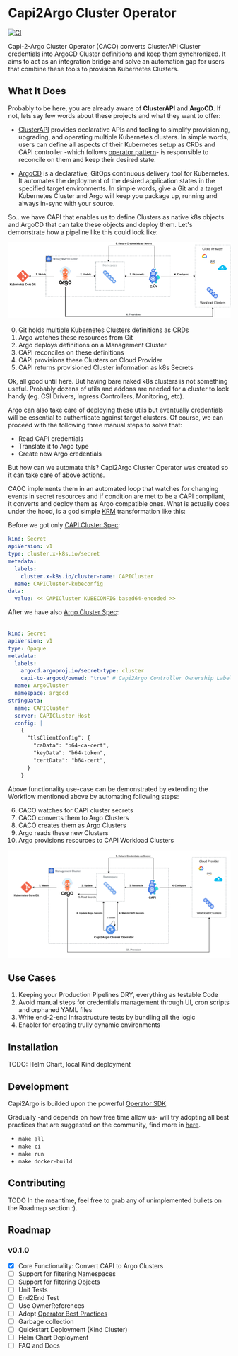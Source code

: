 # Capi2Argo Cluster Operator

[![CI](https://github.com/dntosas/capi2argo-cluster-operator/actions/workflows/ci.yml/badge.svg?branch=main)](https://github.com/dntosas/capi2argo-cluster-operator/actions/workflows/ci.yml)

Capi-2-Argo Cluster Operator (CACO) converts ClusterAPI Cluster credentials into ArgoCD Cluster definitions and keep them synchronized. It aims to act as an integration bridge and solve an automation gap for users that combine these tools to provision Kubernetes Clusters.

## What It Does

Probably to be here, you are already aware of **ClusterAPI** and **ArgoCD**. If not, lets say few words about these projects and what they want to offer:

- [ClusterAPI](https://cluster-api.sigs.k8s.io/) provides declarative APIs and tooling to simplify provisioning, upgrading, and operating multiple Kubernetes clusters. In simple words, users can define all aspects of their Kubernetes setup as CRDs and CAPI controller -which follows [operator pattern](https://kubernetes.io/docs/concepts/extend-kubernetes/operator/)- is responsible to reconcile on them and keep their desired state.

- [ArgoCD](https://argo-cd.readthedocs.io/en/stable/) is a declarative, GitOps continuous delivery tool for Kubernetes. It automates the deployment of the desired application states in the specified target environments. In simple words, give a Git and a target Kubernetes Cluster and Argo will keep you package up, running and always in-sync with your source.

So.. we have CAPI that enables us to define Clusters as native k8s objects and ArgoCD that can take these objects and deploy them. Let's demonstrate how a pipeline like this could look like:

![flow-without-capi2argo](docs/flow-without-operator.png)

0. Git holds multiple Kubernetes Clusters definitions as CRDs
1. Argo watches these resources from Git
2. Argo deploys definitions on a Management Cluster
3. CAPI reconciles on these definitions
4. CAPI provisions these Clusters on Cloud Provider
5. CAPI returns provisioned Cluster information as k8s Secrets

Ok, all good until here. But having bare naked k8s clusters is not something useful. Probably dozens of utils and addons are needed for a cluster to look handy (eg. CSI Drivers, Ingress Controllers, Monitoring, etc).

Argo can also take care of deploying these utils but eventually credentials will be essential to authenticate against target clusters. Of course, we can proceed with the following three manual steps to solve that:

- Read CAPI credentials
- Translate it to Argo type
- Create new Argo credentials

But how can we automate this? Capi2Argo Cluster Operator was created so it can take care of above actions.

CAOC implements them in an automated loop that watches for changing events in secret resources and if condition are met to be a CAPI compliant, it converts and deploy them as Argo compatible ones. What is actually does under the hood, is a god simple [KRM](https://github.com/kubernetes/design-proposals-archive/blob/8da1442ea29adccea40693357d04727127e045ed/architecture/resource-management.md) transformation like this:

Before we got only [CAPI Cluster Spec]():
```yaml
kind: Secret
apiVersion: v1
type: cluster.x-k8s.io/secret
metadata:
  labels:
    cluster.x-k8s.io/cluster-name: CAPICluster
  name: CAPICluster-kubeconfig
data:
  value: << CAPICluster KUBECONFIG based64-encoded >>
```

After we have also [Argo Cluster Spec](https://argo-cd.readthedocs.io/en/stable/operator-manual/declarative-setup/#clusters):
```yaml

kind: Secret
apiVersion: v1
type: Opaque
metadata:
  labels:
    argocd.argoproj.io/secret-type: cluster
    capi-to-argocd/owned: "true" # Capi2Argo Controller Ownership Label
  name: ArgoCluster
  namespace: argocd
stringData:
  name: CAPICluster
  server: CAPICluster Host
  config: |
    {
      "tlsClientConfig": {
        "caData": "b64-ca-cert",
        "keyData": "b64-token",
        "certData": "b64-cert",
      }
    }
```

Above functionality use-case can be demonstrated by extending the Workflow mentioned above by automating following steps:

6. CACO watches for CAPI cluster secrets
7. CACO converts them to Argo Clusters
8. CACO creates them as Argo Clusters
9. Argo reads these new Clusters
10. Argo provisions resources to CAPI Workload Clusters

![flow-with-capi2argo](docs/flow-with-operator.png)


## Use Cases

1. Keeping your Production Pipelines DRY, everything as testable Code
2. Avoid manual steps for credentials management through UI, cron scripts and orphaned YAML files
3. Write end-2-end Infrastructure tests by bundling all the logic
4. Enabler for creating trully dynamic environments

## Installation

TODO: Helm Chart, local Kind deployment

## Development

Capi2Argo is builded upon the powerful [Operator SDK](link).

Gradually -and depends on how free time allow us- will try adopting all best practices that are suggested on the community, find more in [here](https://sdk.operatorframework.io/docs/best-practices/best-practices/).
- `make all`
- `make ci`
- `make run`
- `make docker-build`

## Contributing

TODO
In the meantime, feel free to grab any of unimplemented bullets on the Roadmap section :).

## Roadmap

### v0.1.0

- [x] Core Functionality: Convert CAPI to Argo Clusters
- [ ] Support for filtering Namespaces
- [ ] Support for filtering Objects
- [ ] Unit Tests
- [ ] End2End Test
- [ ] Use OwnerReferences
- [ ] Adopt [Operator Best Practices](https://sdk.operatorframework.io/docs/best-practices/best-practices/)
- [ ] Garbage collection
- [ ] Quickstart Deployment (Kind Cluster)
- [ ] Helm Chart Deployment
- [ ] FAQ and Docs
